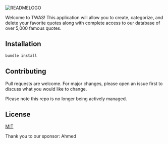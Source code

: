 
![READMELOGO](https://user-images.githubusercontent.com/47703044/71746709-e2651180-2e2a-11ea-8871-ed464c59cc78.png)


Welcome to TWAS! This application will allow you to create, categorize, and delete your favorite quotes along with complete access to our database of over 5,000 famous quotes. 

## Installation

```bash
bundle install
```

<!-- demo here? -->

## Contributing
Pull requests are welcome. For major changes, please open an issue first to discuss what you would like to change.

Please note this repo is no longer being actively managed.

## License
[MIT](https://choosealicense.com/licenses/mit/)

Thank you to our sponsor: Ahmed
